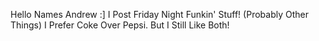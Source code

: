 Hello Names Andrew :]
I Post Friday Night Funkin' Stuff! (Probably Other Things)
I Prefer Coke Over Pepsi. But I Still Like Both!
